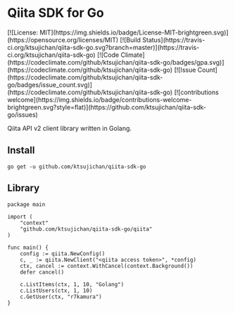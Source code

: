 # Qiita SDK for Go
<span style="display: inline-block;">
[![License: MIT](https://img.shields.io/badge/License-MIT-brightgreen.svg)](https://opensource.org/licenses/MIT)
[![Build Status](https://travis-ci.org/ktsujichan/qiita-sdk-go.svg?branch=master)](https://travis-ci.org/ktsujichan/qiita-sdk-go)
[![Code Climate](https://codeclimate.com/github/ktsujichan/qiita-sdk-go/badges/gpa.svg)](https://codeclimate.com/github/ktsujichan/qiita-sdk-go)
[![Issue Count](https://codeclimate.com/github/ktsujichan/qiita-sdk-go/badges/issue_count.svg)](https://codeclimate.com/github/ktsujichan/qiita-sdk-go)
[![contributions welcome](https://img.shields.io/badge/contributions-welcome-brightgreen.svg?style=flat)](https://github.com/ktsujichan/qiita-sdk-go/issues)
</span>

Qiita API v2 client library written in Golang.

## Install
```
go get -u github.com/ktsujichan/qiita-sdk-go
```

## Library
```golang
package main

import (
	"context"
	"github.com/ktsujichan/qiita-sdk-go/qiita"
)

func main() {
	config := qiita.NewConfig()
	c, _ := qiita.NewClient("<qiita access token>", *config)
	ctx, cancel := context.WithCancel(context.Background())
	defer cancel()

	c.ListItems(ctx, 1, 10, "Golang")
	c.ListUsers(ctx, 1, 10)
	c.GetUser(ctx, "r7kamura")
}
```
